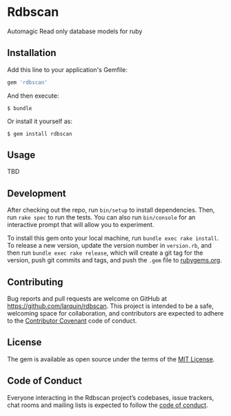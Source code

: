 # Rdbscan

Automagic Read only database models for ruby

## Installation

Add this line to your application's Gemfile:

```ruby
gem 'rdbscan'
```

And then execute:

    $ bundle

Or install it yourself as:

    $ gem install rdbscan

## Usage

TBD

## Development

After checking out the repo, run `bin/setup` to install dependencies. Then, run `rake spec` to run the tests. You can also run `bin/console` for an interactive prompt that will allow you to experiment.

To install this gem onto your local machine, run `bundle exec rake install`. To release a new version, update the version number in `version.rb`, and then run `bundle exec rake release`, which will create a git tag for the version, push git commits and tags, and push the `.gem` file to [rubygems.org](https://rubygems.org).

## Contributing

Bug reports and pull requests are welcome on GitHub at https://github.com/larquin/rdbscan. This project is intended to be a safe, welcoming space for collaboration, and contributors are expected to adhere to the [Contributor Covenant](http://contributor-covenant.org) code of conduct.

## License

The gem is available as open source under the terms of the [MIT License](https://opensource.org/licenses/MIT).

## Code of Conduct

Everyone interacting in the Rdbscan project’s codebases, issue trackers, chat rooms and mailing lists is expected to follow the [code of conduct](https://github.com/larquin/rdbscan/blob/master/CODE_OF_CONDUCT.md).
